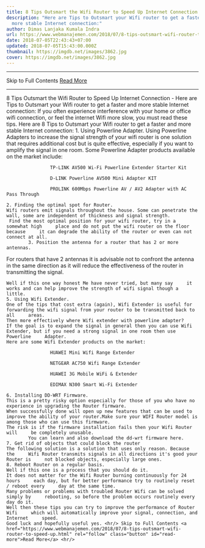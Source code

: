 ```yaml
---
title: 8 Tips Outsmart the Wifi Router to Speed Up Internet Connection
description: "Here are Tips to Outsmart your Wifi router to get a faster and
  more stable Internet connection:"
author: Dimas Lanjaka Kumala Indra
url: https://www.webmanajemen.com/2018/07/8-tips-outsmart-wifi-router-to-speed-up.html
date: 2018-07-05T22:43:43+07:00
updated: 2018-07-05T15:43:00.000Z
thumbnail: https://imgdb.net/images/3862.jpg
cover: https://imgdb.net/images/3862.jpg
---
```


<hr/> Skip to Full Contents <a href="https://www.webmanajemen.com/2018/07/8-tips-outsmart-wifi-router-to-speed-up.html" rel="follow" class="button" id="read-more">Read More</a> <hr/> 8 Tips Outsmart the Wifi Router to Speed Up Internet Connection - Here are Tips to Outsmart your Wifi router to get a faster and more stable Internet connection: If you often experience interference with your home or office wifi connection, or feel the internet Wifi more slow, you must read these tips.
    Here are 8 Tips to Outsmart your Wifi router to get a faster and more     stable Internet connection: 
    1. Using Powerline Adapter.
    Using Powerline Adapters to increase the signal strength of your wifi     router is one solution that requires additional cost but is quite     effective, especially if you want to amplify the signal in one room. 
    Some Powerline Adapter products available on the market include: 
    
                    TP-LINK AV500 Wi-Fi Powerline Extender Starter Kit             
    
                    D-LINK Powerline AV500 Mini Adapter KIT             
    
                    PROLINK 600Mbps Powerline AV / AV2 Adapter with AC Pass Through             
 
    2. Finding the optimal spot for Router.
    Wifi routers emit signals throughout the house. Some can penetrate the     wall, some are independent of thickness and signal strength. 
     Find the most optimal position for your wifi router, try in a somewhat high     place and do not put the wifi router on the floor because     it can degrade the ability of the router or even can not connect at all. 
            3. Position the antenna for a router that has 2 or more antennas.     
For routers that have 2 antennas it is advisable not to    confront the antenna in the same direction as it will     reduce the effectiveness of the router in transmitting the signal. 

    Well if this one way honest Me have never tried, but many say     it works and can help improve the strength of wifi signal though a little. 
    5. Using Wifi Extender.
    One of the tips that cost extra (again), Wifi Extender is useful for     forwarding the wifi signal from your router to be transmitted back to all     areas. 
    Then more effectively where Wifi extender with powerline adapter? 
    If the goal is to expand the signal in general then you can use Wifi     Extender, but if you need a strong signal in one room then use Powerline     Adapter. 
    Here are some Wifi Extender products on the market: 
    
                    HUAWEI Mini Wifi Range Extender             
    
                    NETGEAR AC750 Wifi Range Extender             
    
                    HUAWEI 3G Mobile WiFi & Extender             
    
                    EDIMAX N300 Smart Wi-Fi Extender             

    6. Installing DD-WRT Firmware.
    This is a pretty risky option especially for those of you who have no     experience in upgrading the Router firmware. 
    When successfully done will open up new features that can be used to     improve the ability of your router.Make sure your WIFI Router model is     among those who can use this firmware. 
    The risk is if the firmware installation fails then your Wifi Router will     be completely unusable. 
            You can learn and also download the dd-wrt firmware here.     
    7. Get rid of objects that could block the router
    The following solution is a solution that uses only reason. Because the     Wifi Router transmits signals in all directions it's good your Router is     not blocked objects, especially large ones. 
    8. Reboot Router on a regular basis.
    Well if this one is a process that you should do it. 
    It does not matter for the Wifi Router burning continuously for 24 hours     each day, but for better performance try to routinely reset / reboot every     day at the same time. 
    Many problems or problems with troubled Router Wifi can be solved simply by     rebooting, so before the problem occurs routinely every day do it. 
    Well then these tips you can try to improve the performance of Router Wifi     which will automatically improve your signal, connection, and Internet     speed. 
    Good luck and hopefully useful yes. <hr/> Skip to Full Contents <a href="https://www.webmanajemen.com/2018/07/8-tips-outsmart-wifi-router-to-speed-up.html" rel="follow" class="button" id="read-more">Read More</a> <hr/>